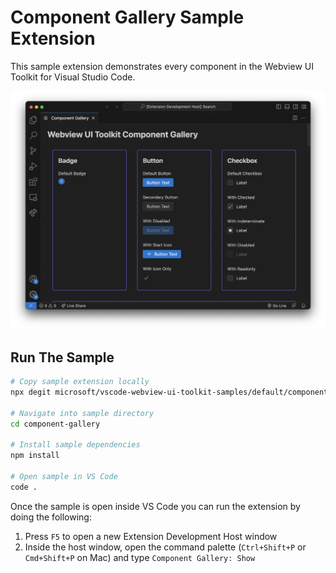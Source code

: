 # Component Gallery Sample Extension

This sample extension demonstrates every component in the Webview UI Toolkit for Visual Studio Code.

![A screenshot of the sample extension.](./assets/component-gallery.png)

## Run The Sample

```bash
# Copy sample extension locally
npx degit microsoft/vscode-webview-ui-toolkit-samples/default/component-gallery component-gallery

# Navigate into sample directory
cd component-gallery

# Install sample dependencies
npm install

# Open sample in VS Code
code .
```

Once the sample is open inside VS Code you can run the extension by doing the following:

1. Press `F5` to open a new Extension Development Host window
2. Inside the host window, open the command palette (`Ctrl+Shift+P` or `Cmd+Shift+P` on Mac) and type `Component Gallery: Show`

